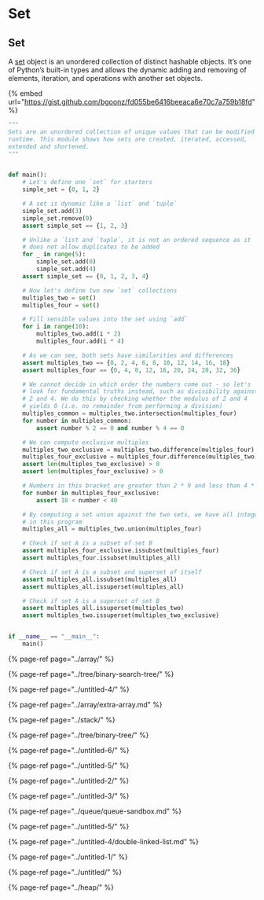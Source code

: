 # Set

## Set <a id="ce19"></a>

A [set](https://docs.python.org/3/library/stdtypes.html#set-types-set-frozenset) object is an unordered collection of distinct hashable objects. It’s one of Python’s built-in types and allows the dynamic adding and removing of elements, iteration, and operations with another set objects.



{% embed url="https://gist.github.com/bgoonz/fd055be6416beeaca6e70c7a759b18fd" %}

```python
"""
Sets are an unordered collection of unique values that can be modified at
runtime. This module shows how sets are created, iterated, accessed,
extended and shortened.
"""


def main():
    # Let's define one `set` for starters
    simple_set = {0, 1, 2}

    # A set is dynamic like a `list` and `tuple`
    simple_set.add(3)
    simple_set.remove(0)
    assert simple_set == {1, 2, 3}

    # Unlike a `list and `tuple`, it is not an ordered sequence as it
    # does not allow duplicates to be added
    for _ in range(5):
        simple_set.add(0)
        simple_set.add(4)
    assert simple_set == {0, 1, 2, 3, 4}

    # Now let's define two new `set` collections
    multiples_two = set()
    multiples_four = set()

    # Fill sensible values into the set using `add`
    for i in range(10):
        multiples_two.add(i * 2)
        multiples_four.add(i * 4)

    # As we can see, both sets have similarities and differences
    assert multiples_two == {0, 2, 4, 6, 8, 10, 12, 14, 16, 18}
    assert multiples_four == {0, 4, 8, 12, 16, 20, 24, 28, 32, 36}

    # We cannot decide in which order the numbers come out - so let's
    # look for fundamental truths instead, such as divisibility against
    # 2 and 4. We do this by checking whether the modulus of 2 and 4
    # yields 0 (i.e. no remainder from performing a division)
    multiples_common = multiples_two.intersection(multiples_four)
    for number in multiples_common:
        assert number % 2 == 0 and number % 4 == 0

    # We can compute exclusive multiples
    multiples_two_exclusive = multiples_two.difference(multiples_four)
    multiples_four_exclusive = multiples_four.difference(multiples_two)
    assert len(multiples_two_exclusive) > 0
    assert len(multiples_four_exclusive) > 0

    # Numbers in this bracket are greater than 2 * 9 and less than 4 * 10
    for number in multiples_four_exclusive:
        assert 18 < number < 40

    # By computing a set union against the two sets, we have all integers
    # in this program
    multiples_all = multiples_two.union(multiples_four)

    # Check if set A is a subset of set B
    assert multiples_four_exclusive.issubset(multiples_four)
    assert multiples_four.issubset(multiples_all)

    # Check if set A is a subset and superset of itself
    assert multiples_all.issubset(multiples_all)
    assert multiples_all.issuperset(multiples_all)

    # Check if set A is a superset of set B
    assert multiples_all.issuperset(multiples_two)
    assert multiples_two.issuperset(multiples_two_exclusive)


if __name__ == "__main__":
    main()

```



{% page-ref page="../array/" %}

{% page-ref page="../tree/binary-search-tree/" %}

{% page-ref page="../untitled-4/" %}

{% page-ref page="../array/extra-array.md" %}

{% page-ref page="../stack/" %}

{% page-ref page="../tree/binary-tree/" %}

{% page-ref page="../untitled-6/" %}

{% page-ref page="../untitled-5/" %}

{% page-ref page="../untitled-2/" %}

{% page-ref page="../untitled-3/" %}

{% page-ref page="../queue/queue-sandbox.md" %}

{% page-ref page="../untitled-5/" %}

{% page-ref page="../untitled-4/double-linked-list.md" %}

{% page-ref page="../untitled-1/" %}

{% page-ref page="../untitled/" %}

{% page-ref page="../heap/" %}



